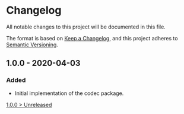 # Changelog
All notable changes to this project will be documented in this file.

The format is based on [Keep a Changelog](https://keepachangelog.com/en/1.0.0/),
and this project adheres to [Semantic Versioning](https://semver.org/spec/v2.0.0.html).

## 1.0.0 - 2020-04-03
### Added
- Initial implementation of the codec package.

[1.0.0 > Unreleased](https://github.com/grizz-it/codec/compare/1.0.0...HEAD)

